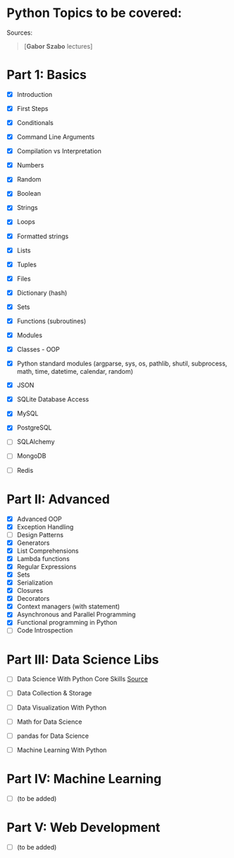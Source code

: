 # Python Topics to be covered:

Sources: 
> [**Gabor Szabo** lectures]
>
# Part 1: Basics

- [x] Introduction
- [x] First Steps
- [x] Conditionals
- [x] Command Line Arguments
- [x] Compilation vs Interpretation
- [x] Numbers
- [x] Random
- [x] Boolean
- [x] Strings
- [x] Loops
- [x] Formatted strings
- [x] Lists
- [x] Tuples
- [x] Files
- [x] Dictionary (hash)
- [x] Sets
- [x] Functions (subroutines)
- [x] Modules
- [x] Classes - OOP
- [x] Python standard modules (argparse, sys, os, pathlib, shutil, subprocess, math, time, datetime, calendar, random)
- [x] JSON
- [x] SQLite Database Access
- [x] MySQL
- [x] PostgreSQL
- [ ] SQLAlchemy
- [ ] MongoDB
- [ ] Redis


# Part II: Advanced
- [x] Advanced OOP
- [x] Exception Handling
- [ ] Design Patterns
- [x] Generators
- [x] List Comprehensions
- [x] Lambda functions
- [x] Regular Expressions
- [x] Sets
- [x] Serialization
- [x] Closures
- [x] Decorators
- [x] Context managers (with statement)
- [x] Asynchronous and Parallel Programming
- [x] Functional programming in Python
- [ ] Code Introspection

# Part III: Data Science Libs

- [ ] Data Science With Python Core Skills
 <a href='https://realpython.com/learning-paths/data-science-python-core-skills/' target='_blank' >Source</a>

- [ ] Data Collection & Storage
<a href='https://realpython.com/learning-paths/data-collection-storage/' target='_blank'></a>

- [ ] Data Visualization With Python
<a href='https://realpython.com/learning-paths/data-visualization-python/' target='_blank'></a>

- [ ] Math for Data Science
<a href='https://realpython.com/learning-paths/math-data-science/' target='_blank'></a>

- [ ] pandas for Data Science
<a href='https://realpython.com/learning-paths/pandas-data-science/' target='_blank'></a>

- [ ] Machine Learning With Python
<a href='https://realpython.com/learning-paths/machine-learning-python/' target='_blank'></a>


# Part IV: Machine Learning
- [ ] (to be added)

# Part V: Web Development
- [ ] (to be added)
